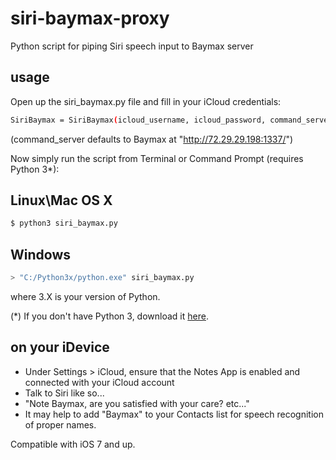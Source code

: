 # siri-baymax-proxy
Python script for piping Siri speech input to Baymax server

## usage
Open up the siri_baymax.py file and fill in your iCloud credentials:
```bash
SiriBaymax = SiriBaymax(icloud_username, icloud_password, command_server)
```
(command_server defaults to Baymax at "http://72.29.29.198:1337/")


Now simply run the script from Terminal or Command Prompt (requires Python 3*):

## Linux\Mac OS X
```bash
$ python3 siri_baymax.py
```
## Windows
```bash
> "C:/Python3x/python.exe" siri_baymax.py
```
where 3.X is your version of Python.

(*) If you don't have Python 3, download it [here](https://www.python.org/downloads/release/python-343/#more-resources).


## on your iDevice
- Under Settings > iCloud, ensure that the Notes App is enabled and connected with your iCloud account
- Talk to Siri like so...
- "Note Baymax, are you satisfied with your care? etc..."
- It may help to add "Baymax" to your Contacts list for speech recognition of proper names.

Compatible with iOS 7 and up. 

